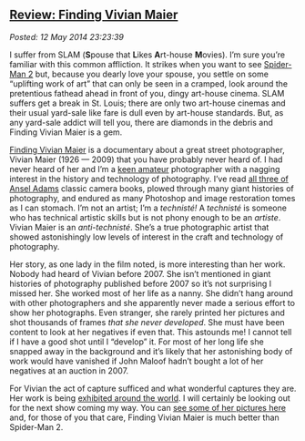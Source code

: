  
[Review: Finding Vivian Maier](http://bakerjd99.wordpress.com/2014/05/12/review-finding-vivian-maier/)
------------------------------------------------------------------------------------------------------

*Posted: 12 May 2014 23:23:39*

I suffer from SLAM (**S**pouse that **L**ikes **A**rt-house **M**ovies).
I’m sure you’re familiar with this common affliction. It strikes when
you want to see [Spider-Man
2](http://www.rottentomatoes.com/m/spiderman\_2/) but, because you
dearly love your spouse, you settle on some “uplifting work of art” that
can only be seen in a cramped, look around the pretentious fathead ahead
in front of you, dingy art-house cinema. SLAM suffers get a break in St.
Louis; there are only two art-house cinemas and their usual yard-sale
like fare is dull even by art-house standards. But, as any yard-sale
addict will tell you, there are diamonds in the debris and Finding
Vivian Maier is a gem.

[Finding Vivian Maier](http://www.findingvivianmaier.com/) is a
documentary about a great street photographer, Vivian Maier (1926 —
2009) that you have probably never heard of. I had never heard of her
and I’m a [keen amateur](http://conceptcontrol.smugmug.com/)
photographer with a nagging interest in the history and technology of
photography. I’ve read [all three of Ansel
Adams](http://www.amazon.com/s/?ie=UTF8\&keywords=ansel+adams+the+camera\&tag=googhydr-20\&index=aps\&hvadid=28302426801\&hvpos=1t1\&hvexid=\&hvnetw=g\&hvrand=1899326277021743497\&hvpone=\&hvptwo=\&hvqmt=b\&hvdev=c\&ref=pd\_sl\_1mhliw1po6\_b)
classic camera books, plowed through many giant histories of
photography, and endured as many Photoshop and image restoration tomes
as I can stomach. I’m not an artist; I’m a *technisté!* A *technisté* is
someone who has technical artistic skills but is not phony enough to be
an *artiste*. Vivian Maier is an *anti-technisté*. She’s a true
photographic artist that showed astonishingly low levels of interest in
the craft and technology of photography.

Her story, as one lady in the film noted, is more interesting than her
work. Nobody had heard of Vivian before 2007. She isn’t mentioned in
giant histories of photography published before 2007 so it’s not
surprising I missed her. She worked most of her life as a nanny. She
didn’t hang around with other photographers and she apparently never
made a serious effort to show her photographs. Even stranger, she rarely
printed her pictures and shot thousands of frames *that she never
developed*. She must have been content to look at her negatives if even
that. This astounds me! I cannot tell if I have a good shot until I
“develop” it. For most of her long life she snapped away in the
background and it’s likely that her astonishing body of work would have
vanished if John Maloof hadn’t bought a lot of her negatives at an
auction in 2007.

For Vivian the act of capture sufficed and what wonderful captures they
are. Her work is being [exhibited around the
world](http://www.vivianmaier.com/exhibitions-events/). I will certainly
be looking out for the next show coming my way. You can [see some of her
pictures here](http://www.vivianmaier.com/) and, for those of you that
care, Finding Vivian Maier is much better than Spider-Man 2.
